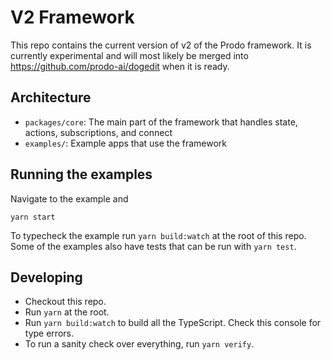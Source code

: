 # V2 Framework

This repo contains the current version of v2 of the Prodo framework. It is
currently experimental and will most likely be merged into
https://github.com/prodo-ai/dogedit when it is ready.

## Architecture

- `packages/core`: The main part of the framework that handles state, actions,
  subscriptions, and connect
- `examples/`: Example apps that use the framework

## Running the examples

Navigate to the example and

``` shell
yarn start
```

To typecheck the example run `yarn build:watch` at the root of this repo. Some
of the examples also have tests that can be run with `yarn test`.

## Developing

- Checkout this repo.
- Run `yarn` at the root.
- Run `yarn build:watch` to build all the TypeScript. Check this console for
  type errors.
- To run a sanity check over everything, run `yarn verify`.
